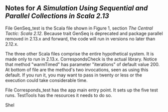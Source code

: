 ## Notes for _A Simulation Using Sequential and Parallel Collections in Scala 2.13_

File GenSeq_test is the Scala file shown in Figure 1, section _The Central Tactic: Scala 2.12_.  Because trait GenSeq is deprecated and package parallel removed in 2.13.x and forward, the code will run in versions no later than 2.12.x.

The three other Scala files comprise the entire hypothetical system.  It is made only to run in 2.13.x.  CorrespondsCheck is the actual library.  Notice that method "warmTimed" has parameter "iterations" of default value 200.  At bottom of file are the method's two invocations, seen as using this default.  If you run it, you may want to pass in twenty or less or the execution could take considerable time.

File Corresponds_test has the app main entry point.  It sets up the five test runs.  TestTools has the resources it needs to do so.

Shel
